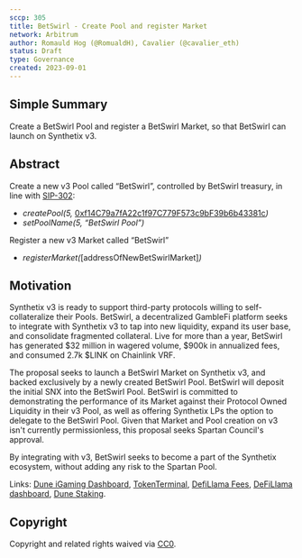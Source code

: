 ```yaml
---
sccp: 305
title: BetSwirl - Create Pool and register Market
network: Arbitrum
author: Romauld Hog (@RomualdH), Cavalier (@cavalier_eth)
status: Draft
type: Governance
created: 2023-09-01
---
```


<!--You can leave these HTML comments in your merged SCCP and delete the visible duplicate text guides, they will not appear and may be helpful to refer to if you edit it again. This is the suggested template for new SCCPs. Note that an SCCP number will be assigned by an editor. When opening a pull request to submit your SCCP, please use an abbreviated title in the filename, `sccp-draft_title_abbrev.md`. The title should be 44 characters or less.-->

## Simple Summary

<!--"If you can't explain it simply, you don't understand it well enough." Provide a simplified and layman-accessible explanation of the SCCP.-->
Create a BetSwirl Pool and register a BetSwirl Market, so that BetSwirl can launch on Synthetix v3.

## Abstract

<!--A short (~200 word) description of the variable change proposed.-->

Create a new v3 Pool called “BetSwirl”, controlled by BetSwirl treasury, in line with [SIP-302](https://sips.synthetix.io/sips/sip-302/): 

- *createPool(5,* [0xf14C79a7fA22c1f97C779F573c9bF39b6b43381c](https://arbiscan.io/address/0xf14C79a7fA22c1f97C779F573c9bF39b6b43381c)*)*
- *setPoolName(5, “BetSwirl Pool”)*

Register a new v3 Market called “BetSwirl”

- *registerMarket(*[addressOfNewBetSwirlMarket]*)*

## Motivation

<!--The motivation is critical for SCCPs that want to update variables within Synthetix. It should clearly explain why the existing variable is not incentive aligned. SCCP submissions without sufficient motivation may be rejected outright.-->

Synthetix v3 is ready to support third-party protocols willing to self-collateralize their Pools. BetSwirl, a decentralized GambleFi platform seeks to integrate with Synthetix v3 to tap into new liquidity, expand its user base, and consolidate fragmented collateral. Live for more than a year, BetSwirl has generated $32 million in wagered volume, $900k in annualized fees, and consumed 2.7k $LINK on Chainlink VRF. 

The proposal seeks to launch a BetSwirl Market on Synthetix v3, and backed exclusively by a newly created BetSwirl Pool. BetSwirl will deposit the initial SNX into the BetSwirl Pool. BetSwirl is committed to demonstrating the performance of its Market against their Protocol Owned Liquidity in their v3 Pool, as well as offering Synthetix LPs the option to delegate to the BetSwirl Pool. Given that Market and Pool creation on v3 isn't currently permissionless, this proposal seeks Spartan Council's approval.

By integrating with v3, BetSwirl seeks to become a part of the Synthetix ecosystem, without adding any risk to the Spartan Pool.

Links: [Dune iGaming Dashboard](https://dune.com/betswirl/analytics), [TokenTerminal](https://tokenterminal.com/terminal/projects/betswirl), [DefiLlama Fees](https://defillama.com/fees/betswirl), [DeFiLlama dashboard](https://defillama.com/protocol/betswirl), [Dune Staking](https://dune.com/betswirl/staking).

## Copyright

Copyright and related rights waived via [CC0](https://creativecommons.org/publicdomain/zero/1.0/).
